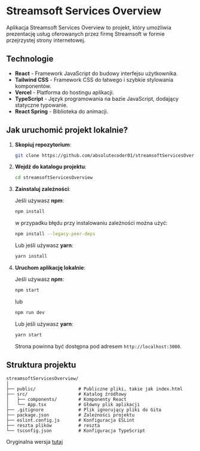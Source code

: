 # Streamsoft Services Overview

Aplikacja Streamsoft Services Overview to projekt, który umożliwia prezentację usług oferowanych przez firmę Streamsoft w formie przejrzystej strony internetowej.

## Technologie

- **React** - Framework JavaScript do budowy interfejsu użytkownika.
- **Tailwind CSS** - Framework CSS do łatwego i szybkie stylowania komponentów.
- **Vercel** - Platforma do hostingu aplikacji.
- **TypeScript** - Język programowania na bazie JavaScript, dodający statyczne typowanie.
- **React Spring** - Biblioteka do animacji.

## Jak uruchomić projekt lokalnie?

1. **Skopiuj repozytorium**:

    ```bash
    git clone https://github.com/absolutecoder01/streamsoftServicesOverview.git
    ```

2. **Wejdź do katalogu projektu**:

    ```bash
    cd streamsoftServicesOverview
    ```

3. **Zainstaluj zależności**:

    Jeśli używasz **npm**:

    ```bash
    npm install
    ```

    w przypadku błędu przy instalowaniu zależności można użyć:

    ```bash
    npm install --legacy-peer-deps
    ```

    Lub jeśli używasz **yarn**:

    ```bash
    yarn install
    ```

4. **Uruchom aplikację lokalnie**:

    Jeśli używasz **npm**:

    ```bash
    npm start
    ```

    lub
   
    ```bash
    npm run dev
    ```

    Lub jeśli używasz **yarn**:

    ```bash
    yarn start
    ```

    Strona powinna być dostępna pod adresem `http://localhost:3000`.

## Struktura projektu

```plaintext
streamsoftServicesOverview/
│
├── public/                # Publiczne pliki, takie jak index.html
├── src/                   # Katalog źródłowy
│   ├── components/        # Komponenty React
│   └── App.tsx            # Główny plik aplikacji
├── .gitignore             # Plik ignorujący pliki do Gita
├── package.json           # Zależności projektu
├── eslint.config.js       # Konfiguracja ESLint
├── reszta plików          # reszta
└── tsconfig.json          # Konfiguracja TypeScript
```
Oryginalna wersja [tutaj](README.MD)
